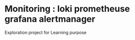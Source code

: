 # Monitoring : **loki** **prometheuse** **grafana** **alertmanager**
Exploration project for Learning purpose




